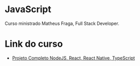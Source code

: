 # JavaScript

Curso ministrado Matheus Fraga, Full Stack Developer.

# Link do curso

* [Projeto Completo NodeJS, React, React Native, TypeScript](https://www.udemy.com/share/106djC3@HtEBI4kBMLRmYiJ-it2d6FxohuTG6R67OUJY2DqmLuzfdJTjVskj8YBrtk_EOkmk/)
